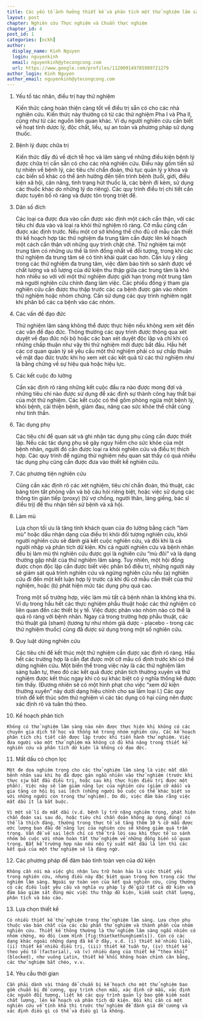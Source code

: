 ```yaml
---
title: Các yếu tố ảnh hưởng thiết kế và phân tích một thử nghiệm lâm sàng (Pha III)
layout: post
chapter: Nghiên cứu Thực nghiệm và Chuẩn thực nghiệm
chapter_id: 4
post_id: 1
categories: [nckh]
author:
  display_name: Kinh Nguyen
  login: nguyenkinh
  email: nguyenkinh@ytecongcong.com
  url: https://www.google.com/profiles/112009149785989721279
author_login: Kinh Nguyen
author_email: nguyenkinh@ytecongcong.com
---
```


1.  Yếu tố tác nhân, điều trị hay thử nghiệm

    Kiến thức càng hoàn thiện càng tốt về điều trị sẵn có cho các nhà nghiên cứu. Kiến thức này thường có từ các thử nghiệm Pha I và Pha II, cũng như từ các nguồn liên quan khác. Ví dụ người nghiên cứu cần biết về hoạt tính dược lý, độc chất, liều, sự an toàn và phương pháp sử dụng thuốc.

2.  Bệnh lý được chữa trị

    Kiến thức đầy đủ về dịch tễ học và lâm sàng về những điều kiện bệnh lý được chữa trị cần sẵn có cho các nhà nghiên cứu. Điều này gồm tiền sử tự nhiên về bệnh lý, các tiêu chí chẩn đoán, thủ tục quản lý y khoa và các biến số khác có thể ảnh hưởng đến tiến trình bệnh (tuổi, giới, điều kiện xã hội, cân năng, tình trạng hút thuốc lá, các bệnh đi kèm, sử dụng các thuốc khác do những lý do riêng). Các quy trình điều trị chi tiết cần được tuyên bố rõ ràng và được tôn trọng triệt để.

3.  Dân số đích

    Các loại ca được đưa vào cần được xác định một cách cẩn thận, với các tiêu chí đưa vào và loại ra khỏi thử nghiệm rõ ràng. Cỡ mẫu cũng cần được xác định trước. Nếu một cơ sở không thể cho đủ cỡ mẫu cần thiết thì kế hoạch hợp tác thử nghiệm đa trung tâm cần được lên kế hoạch một cách cẩn thận với những quy trình chặt chẽ. Thử nghiệm tại một trung tâm có những ưu thế là tính đồng nhất về đối tượng, trong khi các thử nghiệm đa trung tâm sẽ có tính khái quát cao hơn. Cần lưu ý rằng trong các thử nghiệm đa trung tâm, việc đảm bảo tính so sánh được về chất lượng và số lượng của dữ kiện thu thập giữa các trung tâm là khó hơn nhiều so với với một thử nghiệm được giới hạn trong một trung tâm mà người nghiên cứu chính đang làm việc. Các phiếu đồng ý tham gia nghiên cứu cần được thu thập trước các ca bệnh được gán vào nhóm thử nghiệm hoặc nhóm chứng. Cần sử dụng các quy trình nghiêm ngặt khi phân bổ các ca bệnh vào các nhóm.

4.  Các vấn đề đạo đức

    Thử nghiệm lâm sàng không thể được thực hiện nếu không xem xét đến các vấn đề đạo đức. Thông thường các quy trình được thông qua xét duyệt về đạo đức nội bộ hoặc các ban xét duyệt độc lập và chỉ khi có những chấp thuận như vậy thì thử nghiệm mới được bắt đầu. Hầu hết các cơ quan quản lý sẽ yêu cầu một thử nghiệm phải có sự chấp thuận về mặt đạo đức trước khi họ xem xét các kết quả từ các thử nghiệm như là bằng chứng về sự hiệu quả hoặc hiệu lực.

5.  Các kết cuộc đo lường

    Cần xác định rõ ràng những kết cuộc đầu ra nào được mong đợi và những tiêu chí nào được sử dụng để xác định sự thành công hay thất bại của một thử nghiệm. Các kết cuộc có thể gồm phòng ngừa một bệnh lý, khỏi bệnh, cải thiện bệnh, giảm đau, nâng cao sức khỏe thể chất cũng như tinh thần.

6.  Tác dụng phụ

    Các tiêu chí để quan sát và ghi nhận tác dụng phụ cũng cần được thiết lập. Nếu các tác dụng phụ sẽ gây nguy hiểm cho sức khỏe của một bệnh nhân, người đó cần được loại ra khỏi nghiên cứu và điều trị thích hợp. Các quy trình để ngừng thử nghiệm nếu quan sát thấy có quá nhiều tác dụng phụ cũng cần được đưa vào thiết kế nghiên cứu.

7.  Các phương tiện nghiên cứu

    Cũng cần xác định rõ các xét nghiệm, tiêu chí chẩn đoán, thủ thuật, các bảng tóm tắt phỏng vấn và bộ câu hỏi riêng biệt, hoặc việc sử dụng các thông tin gián tiếp (proxy) (từ vợ chồng, người thân, láng giềng, bác sĩ điều trị) để thu nhận tiền sử bệnh và xã hội.

8.  Làm mù

    Lựa chọn tối ưu là tăng tính khách quan của đo lường bằng cách “làm mù” hoặc dấu nhận dạng của điều trị khỏi đối tượng nghiên cứu, khỏi người nghiên cứu sẽ đánh giá kết cuộc nghiên cứu, và đôi khi là cả người nhập và phân tích dữ kiện. Khi cả người nghiên cứu và bệnh nhân đều bị làm mù thì nghiên cứu được gọi là nghiên cứu “mù đôi” và là dạng thường gặp nhất của thử nghiệm lâm sàng. Tuy nhiên, một hội đồng được chọn độc lập cần được biết việc phân bổ điều trị, những người này sẽ giám sát quá trình nghiên cứu và ngừng nghiên cứu nếu (a) nghiên cứu đi đến một kết luận hợp lý trước cả khi đủ cỡ mẫu cần thiết của thử nghiệm, hoặc (b) phát hiện mức tác dụng phụ quá cao.

    Trong một số trường hợp, việc làm mù tất cả bệnh nhân là không khả thi. Ví dụ trong hầu hết các thực nghiệm phẫu thuật hoặc các thử nghiệm có liên quan đến các thiết bị y tế. Việc được phân vào nhóm nào có thể là quá rõ ràng với bệnh nhân. Ngay cả trong trường hợp phẫu thuật, các thủ thuật giả (sham) (tương tự như nhóm giả dược - placebo - trong các thử nghiệm thuốc) cũng đã được sử dụng trong một số nghiên cứu.

9.  Quy luật dừng nghiên cứu

    Các tiêu chí để kết thúc một thử nghiệm cần được xác định rõ ràng. Hầu hết các trường hợp là cần đạt được một cỡ mẫu cố định trước khi có thể dừng nghiên cứu. Một biến thể trong việc này là các thử nghiệm lâm sàng tuần tự, theo đó các kết quả được phân tích thường xuyên và thử nghiệm được kết thúc ngay khi có sự khác biệt có ý nghĩa thống kê được tìm thấy. (Đương nhiên sẽ có một hình phạt cho việc “xem dữ kiện thường xuyên” này dưới dạng hiệu chỉnh cho sai lầm loại I.) Các quy trình để kết thúc sớm thử nghiệm vì các tác dụng có hại cũng nên được xác định rõ và tuân thủ theo.

10.  Kế hoạch phân tích

    Không có thử nghiệm lâm sàng nào nên được thực hiện khi không có các chuyên gia dịch tễ học và thống kê trong nhóm nghiên cứu. Các kế hoạch phân tích chi tiết cần được lập trước khi tiến hành thử nghiệm. Việc đưa người vào một thử nghiệm mà không có đủ khả năng trong thiết kế nghiên cứu và phân tích dữ kiện là không có đạo đức.

11.  Mất dấu có chọn lọc

    Một đe dọa nghiêm trọng cho các thử nghiệm lâm sàng là việc mất dần bệnh nhân sau khi họ đã được gán ngẫu nhiên vào thử nghiệm (trước khi thực sjw bắt đầu điều trị, hoặc sau khi thực hiện điều trị được một phần). Việc này sẽ làm giảm năng lực của nghiên cứu (giảm cỡ mẫu) và gia tăng cơ hội bị sai lệch (những người bỏ cuộc có thể khác biệt so với những người còn trong thử nghiệm). Do đó, việc đảm bảo rằng việc mất dấu ít là bắt buộc.

    Vì một số lí do mất dấu (v.d. bệnh lý trở nặng nghiêm trọng, phát hiện chẩn đoán sai sau đó, hoặc tiêu chí chẩn đoán không áp dụng đúng) có thể là thích đáng, thường trong thực tế sẽ tăng thêm 10 % cỡ mẫu được ước lượng ban đầu để năng lực của nghiên cứu sẽ không giảm quá trầm trọng. Vấn đề về sai lệch chỉ có thể trả lời sau khi thực tế so sánh nhóm bỏ cuộc với nhóm hoàn tất thử nghiệm về những đồng biến số quan trọng. Bất kể trường hợp nào nếu nếu tỷ suất mất dấu là lớn thì các kết quả của một thử nghiệm sẽ là đáng ngờ.

12.  Các phương pháp để đảm bảo tính toàn vẹn của dữ kiện

    Không cần nói mà việc ghi nhận lưu trữ hoàn hảo là việc thiết yếu trong nghiên cứu, nhưng điều này đặc biệt quan trọng hơn trong các thử nghiệm lâm sàng. Ngoài sự toàn vẹn của kết quả nghiên cứu, cũng thường có các điều luật yêu cầu và nghĩa vụ pháp lý để giữ tất cả dữ kiện và đảm bảo giám sát đúng mức việc thu thập dữ kiện, kiểm soát chất lượng, phân tích và báo cáo.

13.  Lựa chọn thiết kế

    Có nhiều thiết kế thử nghiệm trong thử nghiệm lâm sàng. Lựa chọn phụ thuộc vào bản chất của các cấu phần thử nghiệm và thành phần của nhóm nghiên cứu. Thiết kế thông thường là thử nghiệm lâm sàng ngẫu nhiên có nhóm chứng, mù đôi (xem Hình [fig:thietkethunghiemls]). Còn có các dạng khác ngoài những dạng đã kể ở đây, v.d. (i) thiết kế nhiều liều, (ii) thiết kế nhiều điều trị, (iii) thiết kế tuần tự, (iv) thiết kế theo yếu tố (factorial), và (v) nhiều dạng của thiết kế “theo khối” (blocked), như vuông Latin, thiết kế khối không hoàn chỉnh cân bằng, các thử nghiệm bắt chéo, v.v.

14.  Yêu cầu thời gian

    Cần phải dành vài tháng để chuẩn bị kế hoạch cho một thử nghiệm bao gồm chuẩn bị đề cương, quy trình chọn mẫu, xác định cỡ mẫu, xác định các nguồn đối tượng, liệt kê các quy trình quản lý bao gồm kiểm soát chất lượng, lên kế hoạch và phân tích dữ kiện. Đôi khi cần có một nghiên cứu về tính khả thi trước thử nghiệm để đánh giá đề cương và xác định điều gì có thể và điều gì là không.